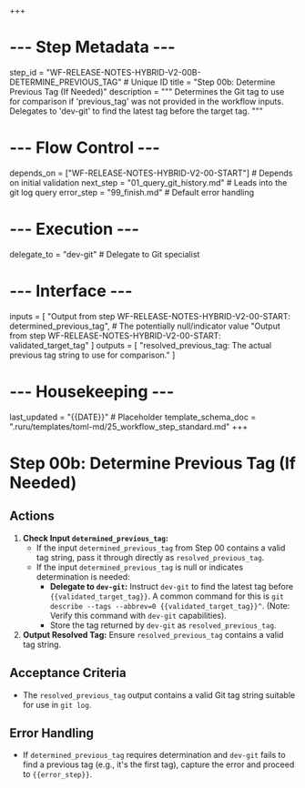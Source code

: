 +++
# --- Step Metadata ---
step_id = "WF-RELEASE-NOTES-HYBRID-V2-00B-DETERMINE_PREVIOUS_TAG" # Unique ID
title = "Step 00b: Determine Previous Tag (If Needed)"
description = """
Determines the Git tag to use for comparison if 'previous_tag' was not provided
in the workflow inputs. Delegates to 'dev-git' to find the latest tag before the target tag.
"""

# --- Flow Control ---
depends_on = ["WF-RELEASE-NOTES-HYBRID-V2-00-START"] # Depends on initial validation
next_step = "01_query_git_history.md" # Leads into the git log query
error_step = "99_finish.md" # Default error handling

# --- Execution ---
delegate_to = "dev-git" # Delegate to Git specialist

# --- Interface ---
inputs = [
    "Output from step WF-RELEASE-NOTES-HYBRID-V2-00-START: determined_previous_tag", # The potentially null/indicator value
    "Output from step WF-RELEASE-NOTES-HYBRID-V2-00-START: validated_target_tag"
]
outputs = [
    "resolved_previous_tag: The actual previous tag string to use for comparison."
]

# --- Housekeeping ---
last_updated = "{{DATE}}" # Placeholder
template_schema_doc = ".ruru/templates/toml-md/25_workflow_step_standard.md"
+++

# Step 00b: Determine Previous Tag (If Needed)

## Actions

1.  **Check Input `determined_previous_tag`:**
    *   If the input `determined_previous_tag` from Step 00 contains a valid tag string, pass it through directly as `resolved_previous_tag`.
    *   If the input `determined_previous_tag` is null or indicates determination is needed:
        *   **Delegate to `dev-git`:** Instruct `dev-git` to find the latest tag before `{{validated_target_tag}}`. A common command for this is `git describe --tags --abbrev=0 {{validated_target_tag}}^`. (Note: Verify this command with `dev-git` capabilities).
        *   Store the tag returned by `dev-git` as `resolved_previous_tag`.
2.  **Output Resolved Tag:** Ensure `resolved_previous_tag` contains a valid tag string.

## Acceptance Criteria

*   The `resolved_previous_tag` output contains a valid Git tag string suitable for use in `git log`.

## Error Handling

*   If `determined_previous_tag` requires determination and `dev-git` fails to find a previous tag (e.g., it's the first tag), capture the error and proceed to `{{error_step}}`.
